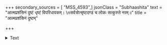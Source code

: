 +++
secondary_sources = [ "MSS_4593",]
jsonClass = "Subhaashita"
text = "आत्मप्रशंसिनं दुष्टं धृष्टं विपरिधावकम्।  \nसर्वत्रोत्सृष्टदण्डं च लोकः सत्कुरुते नरम्॥"
title = "आत्मप्रशंसिनं दुष्टम्"

+++

<details><summary>Text</summary>

आत्मप्रशंसिनं दुष्टं धृष्टं विपरिधावकम्।  
सर्वत्रोत्सृष्टदण्डं च लोकः सत्कुरुते नरम्॥
</details>
